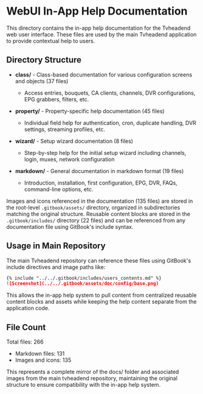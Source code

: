 # WebUI In-App Help Documentation

This directory contains the in-app help documentation for the Tvheadend web user interface. These files are used by the main Tvheadend application to provide contextual help to users.

## Directory Structure

- **class/** - Class-based documentation for various configuration screens and objects (37 files)
  - Access entries, bouquets, CA clients, channels, DVR configurations, EPG grabbers, filters, etc.
  
- **property/** - Property-specific help documentation (45 files)
  - Individual field help for authentication, cron, duplicate handling, DVR settings, streaming profiles, etc.
  
- **wizard/** - Setup wizard documentation (8 files)
  - Step-by-step help for the initial setup wizard including channels, login, muxes, network configuration
  
- **markdown/** - General documentation in markdown format (19 files)
  - Introduction, installation, first configuration, EPG, DVR, FAQs, command-line options, etc.

Images and icons referenced in the documentation (135 files) are stored in the root-level `.gitbook/assets/` directory, organized in subdirectories matching the original structure. Reusable content blocks are stored in the `.gitbook/includes/` directory (22 files) and can be referenced from any documentation file using GitBook's include syntax.

## Usage in Main Repository

The main Tvheadend repository can reference these files using GitBook's include directives and image paths like:

```markdown
{% include "../../.gitbook/includes/users_contents.md" %}
![Screenshot](../../.gitbook/assets/doc/config/base.png)
```

This allows the in-app help system to pull content from centralized reusable content blocks and assets while keeping the help content separate from the application code.

## File Count

Total files: 266
- Markdown files: 131
- Images and icons: 135

This represents a complete mirror of the docs/ folder and associated images from the main tvheadend repository, maintaining the original structure to ensure compatibility with the in-app help system.
